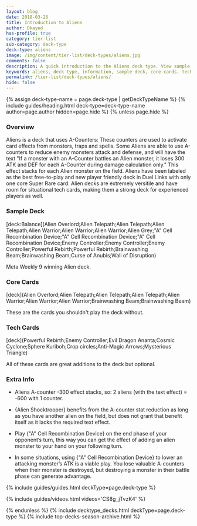 ```yaml
---
layout: blog
date: 2018-03-26
title: Introduction to Aliens
author: Dkayed
has-profile: true
category: tier-list
sub-category: deck-type
deck-type: aliens
image: /img/content/tier-list/deck-types/aliens.jpg
comments: false
description: A quick introduction to the Aliens deck type. View sample deck, core cards, tech cards, quick tips, guides, videos and other information.
keywords: aliens, deck type, information, sample deck, core cards, tech cards, quick tips, guides, videos
permalink: /tier-list/deck-types/aliens/
hide: false
---
```


{% assign deck-type-name = page.deck-type | getDeckTypeName %}
{% include guides/heading.html deck-type=deck-type-name author=page.author hidden=page.hide %}
{% unless page.hide %}

### Overview
Aliens is a deck that uses A-Counters: These counters are used to activate card effects from monsters, traps and spells. Some Aliens are able to use A-counters to reduce enemy monsters attack and defense, and will have the text "If a monster with an A-Counter battles an Alien monster, it loses 300 ATK and DEF for each A-Counter during damage calculation only." This effect stacks for each Alien monster on the field. Aliens have been labeled as the best free-to-play and new player friendly deck in Duel Links with only one core Super Rare card. Alien decks are extremely versitile and have room for situational tech cards, making them a strong deck for experienced players as well.

### Sample Deck

[deck:Balance](Alien Overlord;Alien Telepath;Alien Telepath;Alien Telepath;Alien Warrior;Alien Warrior;Alien Warrior;Alien Grey;"A" Cell Recombination Device;"A" Cell Recombination Device;"A" Cell Recombination Device;Enemy Controller;Enemy Controller;Enemy Controller;Powerful Rebirth;Powerful Rebirth;Brainwashing Beam;Brainwashing Beam;Curse of Anubis;Wall of Disruption)

Meta Weekly 9 winning Alien deck.     

### Core Cards

[deck](Alien Overlord;Alien Telepath;Alien Telepath;Alien Telepath;Alien Warrior;Alien Warrior;Alien Warrior;Brainwashing Beam;Brainwashing Beam)

These are the cards you shouldn't play the deck without.         

### Tech Cards

[deck](Powerful Rebirth;Enemy Controller;Evil Dragon Ananta;Cosmic Cyclone;Sphere Kuriboh;Crop circles;Anti-Magic Arrows;Mysterious Triangle)

All of these cards are great additions to the deck but optional.

### Extra Info

- Aliens A-counter -300 effect stacks, so: 2 aliens (with the text effect) = -600 with 1 counter.

- {Alien Shocktrooper} benefits from the A-counter stat reduction as long as you have another alien on the field, but does not grant that benefit itself as it lacks the required text effect.

- Play {"A" Cell Recombination Device} on the end phase of your opponent’s turn, this way you can get the effect of adding an alien monster to your hand on your following turn.

- In some situations, using {\"A\" Cell Recombination Device} to lower an attacking monster’s ATK is a viable play. You lose valuable A-counters when their monster is destroyed, but destroying a monster in their battle phase can generate advantage.

{% include guides/guides.html deckType=page.deck-type %}

{% include guides/videos.html videos='CS8g_jTvzK4' %}

{% endunless %}
{% include decktype_decks.html deckType=page.deck-type %}
{% include top-decks-season-archive.html %}